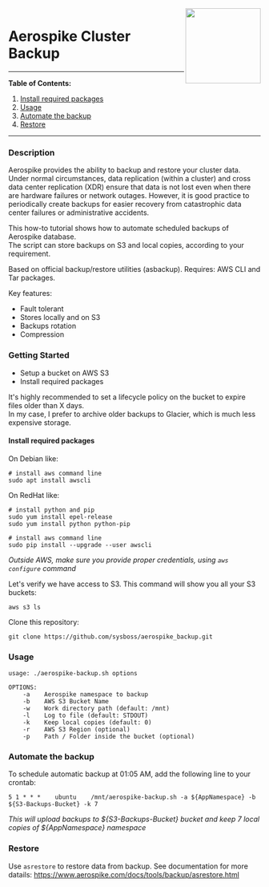 <img align="right" src="https://cdn.datafloq.com/cache/cc/f0/ccf05eed78864d4e31798f90a528a408.png" width="150" />

# Aerospike Cluster Backup

***
**Table of Contents:**
1. [Install required packages](#install-required-packages)  
2. [Usage](#usage)  
3. [Automate the backup](#automate-the-backup)  
4. [Restore](#restore)  
***

### Description
Aerospike provides the ability to backup and restore your cluster data.
Under normal circumstances, data replication (within a cluster) and cross data center replication (XDR) ensure that data is not lost even when there are hardware failures or network outages.
However, it is good practice to periodically create backups for easier recovery from catastrophic data center failures or administrative accidents.

This how-to tutorial shows how to automate scheduled backups of Aerospike database.  
The script can store backups on S3 and local copies, according to your requirement.

Based on official backup/restore utilities (asbackup). Requires: AWS CLI and Tar packages.

Key features:
* Fault tolerant
* Stores locally and on S3
* Backups rotation
* Compression

### Getting Started
* Setup a bucket on AWS S3
* Install required packages
  
It's highly recommended to set a lifecycle policy on the bucket to expire files older than X days.  
In my case, I prefer to archive older backups to Glacier, which is much less expensive storage.  

#### Install required packages
On Debian like:
```
# install aws command line
sudo apt install awscli
```

On RedHat like:
```
# install python and pip
sudo yum install epel-release
sudo yum install python python-pip

# install aws command line
sudo pip install --upgrade --user awscli
```

*Outside AWS, make sure you provide proper credentials, using `aws configure` command*

Let's verify we have access to S3. This command will show you all your S3 buckets:
```
aws s3 ls
```

Clone this repository:
```
git clone https://github.com/sysboss/aerospike_backup.git
```

### Usage
```
usage: ./aerospike-backup.sh options

OPTIONS:
    -a    Aerospike namespace to backup
    -b    AWS S3 Bucket Name
    -w    Work directory path (default: /mnt)
    -l    Log to file (default: STDOUT)
    -k    Keep local copies (default: 0)
    -r    AWS S3 Region (optional)
    -p    Path / Folder inside the bucket (optional)
```

### Automate the backup
To schedule automatic backup at 01:05 AM, add the following line to your crontab:
```
5 1 * * *    ubuntu    /mnt/aerospike-backup.sh -a ${AppNamespace} -b ${S3-Backups-Bucket} -k 7

```
*This will upload backups to ${S3-Backups-Bucket} bucket and keep 7 local copies of ${AppNamespace} namespace*

### Restore
Use `asrestore` to restore data from backup. See documentation for more datails: https://www.aerospike.com/docs/tools/backup/asrestore.html
